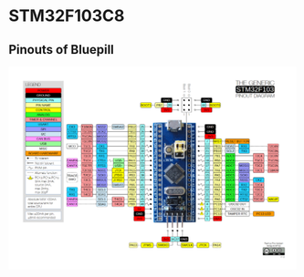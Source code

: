 # STM32F103C8 

## Pinouts of Bluepill

![Pinouts](../../../../Docs/F1&#32;series/stm32f103-pinout-diagram.png)